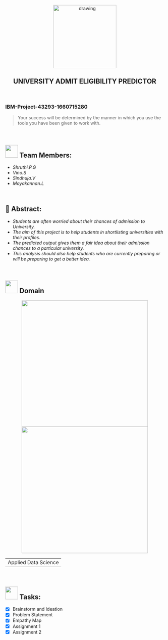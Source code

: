 <br>
<div align="center">
<img src="https://pngimg.com/uploads/ibm/ibm_PNG19655.png"  align="center" alt="drawing" width="200" />
  <h2 align="center"> UNIVERSITY ADMIT ELIGIBILITY PREDICTOR <br></h2>

  </div>
 <br> 
 <h3>IBM-Project-43293-1660715280</h3>  
    
    
> Your success will be determined by the manner in which you use the tools you have been given to work with.  
<br>
  

<h2><img src="https://raw.githubusercontent.com/Tarikul-Islam-Anik/Animated-Fluent-Emojis/master/Emojis/People%20with%20professions/Man%20Technologist%20Light%20Skin%20Tone.png" width="40px"> Team Members: </h2> 
<ul><i>
  <li> Shruthi.P.G </li>
  <li> Vino.S </li>
  <li> Sindhuja.V </li>
  <li> Mayakannan.L </li>
  </i>
  </ul>
<br>
<h2>📃 Abstract:</h2><i>
<ul>
<li>Students are often worried about their chances of admission to University. </li>
<li>The aim of this project is to help students in shortlisting universities with their profiles. </li>
<li>The predicted output gives them a fair idea about their admission chances to a particular university. </li>
<li>This analysis should also help students who are currently preparing or will be preparing to get a better idea. </li>
  </i>
  </ul>
<br>
  
  <h2><img src="https://raw.githubusercontent.com/Tarikul-Islam-Anik/Animated-Fluent-Emojis/master/Emojis/Travel%20and%20places/Rocket.png" width="40px"> Domain</h2>

<p float="middle" align="center">
    <img src="https://raw.githubusercontent.com/blurred-machine/blurred-machine/master/animation.gif" width=400>
    <img src="https://miro.medium.com/max/1400/0*7-8r0x-nRpuJm7bw.gif" width=400>
</p>
<div align="center">
<table> 
  <tr>
    <td>Applied Data Science</td>
  </tr>
 </table>

  </div>
 <br>
  
  <!-- tasks -->
  <h2> <img src="https://raw.githubusercontent.com/Tarikul-Islam-Anik/Animated-Fluent-Emojis/master/Emojis/Hand%20gestures/Mechanical%20Arm.png" width="40px"> Tasks: </h2>
  
- [x] Brainstorm and Ideation <br>
- [x] Problem Statement <br>
- [x] Empathy Map <br>
- [x] Assignment 1 <br>
- [x] Assignment 2  <br>
